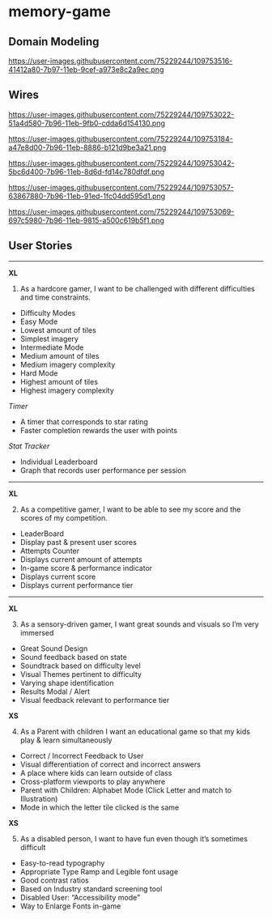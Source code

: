 # memory-game

## Domain Modeling

https://user-images.githubusercontent.com/75229244/109753516-41412a80-7b97-11eb-9cef-a973e8c2a9ec.png

## Wires

https://user-images.githubusercontent.com/75229244/109753022-51a4d580-7b96-11eb-9fb0-cdda6d154130.png

https://user-images.githubusercontent.com/75229244/109753184-a47e8d00-7b96-11eb-8886-b121d9be3a21.png

https://user-images.githubusercontent.com/75229244/109753042-5bc6d400-7b96-11eb-8d6d-fd14c780dfdf.png

https://user-images.githubusercontent.com/75229244/109753057-63867880-7b96-11eb-91ed-1fc04dd595d1.png

https://user-images.githubusercontent.com/75229244/109753069-697c5980-7b96-11eb-9815-a500c619b5f1.png

## User Stories

---

**XL**

1. As a hardcore gamer, I want to be challenged with different difficulties and time constraints.
- Difficulty Modes 
- Easy Mode
- Lowest amount of tiles
- Simplest imagery 
- Intermediate Mode
- Medium amount of tiles
- Medium imagery complexity
- Hard Mode
- Highest amount of tiles
- Highest imagery complexity

_Timer_
- A timer that corresponds to star rating
- Faster completion rewards the user with points

_Stat Tracker_
- Individual Leaderboard
- Graph that records user performance per session

---

**XL**

2. As a competitive gamer, I want to be able to see my score and the scores of my competition.
- LeaderBoard
- Display past & present user scores
- Attempts Counter
- Displays current amount of attempts
- In-game score & performance indicator
- Displays current score 
- Displays current performance tier

---

**XL**

3. As a sensory-driven gamer, I want great sounds and visuals so I’m very immersed
- Great Sound Design
- Sound feedback based on state
- Soundtrack based on difficulty level
- Visual Themes pertinent to difficulty
- Varying shape identification 
- Results Modal / Alert
- Visual feedback relevant to performance tier

**XS**

4. As a Parent with children I want an educational game so that my kids play & learn simultaneously
- Correct / Incorrect Feedback to User
- Visual differentiation of correct and incorrect answers
- A place where kids can learn outside of class
- Cross-platform viewports to play anywhere
- Parent with Children: Alphabet Mode (Click Letter and match to Illustration)
- Mode in which the letter tile clicked is the same 

**XS**

5. As a disabled person, I want to have fun even though it’s sometimes difficult
- Easy-to-read typography
- Appropriate Type Ramp and Legible font usage
- Good contrast ratios
- Based on Industry standard screening tool
- Disabled User: “Accessibility mode”
- Way to Enlarge Fonts in-game
